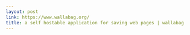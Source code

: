 ```yaml
---
layout: post
link: https://www.wallabag.org/
title: a self hostable application for saving web pages | wallabag
---
```


